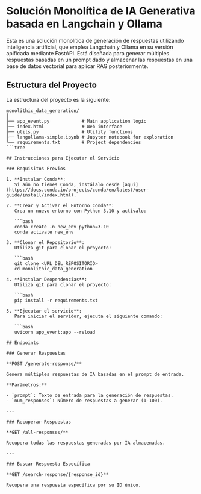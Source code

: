 # Solución Monolítica de IA Generativa basada en Langchain y Ollama

Esta es una solución monolítica de generación de respuestas utilizando inteligencia artificial, que emplea Langchain y Ollama en su versión apificada mediante FastAPI. Está diseñada para generar múltiples respuestas basadas en un prompt dado y almacenar las respuestas en una base de datos vectorial para aplicar RAG posteriormente.

## Estructura del Proyecto

La estructura del proyecto es la siguiente:

```tree
monolithic_data_generation/
│
├── app_event.py            # Main application logic
├── index.html              # Web interface
├── utils.py                # Utility functions
├── langollama-simple.ipynb # Jupyter notebook for exploration
└── requirements.txt        # Project dependencies
```tree

## Instrucciones para Ejecutar el Servicio

### Requisitos Previos

1. **Instalar Conda**:
   Si aún no tienes Conda, instálalo desde [aquí](https://docs.conda.io/projects/conda/en/latest/user-guide/install/index.html).

2. **Crear y Activar el Entorno Conda**:
   Crea un nuevo entorno con Python 3.10 y actívalo:

   ```bash
   conda create -n new_env python=3.10
   conda activate new_env

3. **Clonar el Repositorio**:
   Utiliza git para clonar el proyecto:

   ```bash
   git clone <URL_DEL_REPOSITORIO>
   cd monolithic_data_generation

4. **Instalar Deopendencias**:
   Utiliza git para clonar el proyecto:

   ```bash
   pip install -r requirements.txt

5. **Ejecutar el servicio**:
   Para iniciar el servidor, ejecuta el siguiente comando:

   ```bash
   uvicorn app_event:app --reload
   
## Endpoints

### Generar Respuestas

**POST /generate-response/**

Genera múltiples respuestas de IA basadas en el prompt de entrada.

**Parámetros:**

- `prompt`: Texto de entrada para la generación de respuestas.
- `num_responses`: Número de respuestas a generar (1-100).

---

### Recuperar Respuestas

**GET /all-responses/**

Recupera todas las respuestas generadas por IA almacenadas.

---

### Buscar Respuesta Específica

**GET /search-response/{response_id}**

Recupera una respuesta específica por su ID único.
